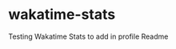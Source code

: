 # wakatime-stats
Testing Wakatime Stats to add in profile Readme

<!--START_SECTION:waka-->

<!--END_SECTION:waka-->
